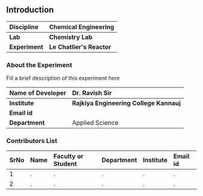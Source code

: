 ## Introduction


<b>Discipline | <b> Chemical Engineering
:--|:--|
<b> Lab | <b> Chemistry Lab
<b> Experiment|     <b> Le Chatlier's Reactor

### About the Experiment 

Fill a brief description of this experiment here

<b>Name of Developer | <b> Dr. Ravish Sir 
:--|:--|
<b> Institute | <b>  Rajkiya Engineering College Kannauj
<b> Email id|     <b>  
<b> Department |  Applied Science

### Contributors List

SrNo | Name | Faculty or Student | Department| Institute | Email id
:--|:--|:--|:--|:--|:--|
1 | . | . | . | . | .
2 | . | . | . | . | .
